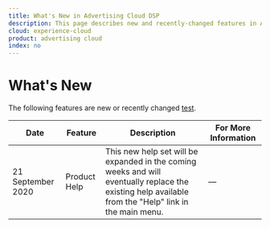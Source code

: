 ```yaml
---
title: What's New in Advertising Cloud DSP
description: This page describes new and recently-changed features in Advertising Cloud DSP.
cloud: experience-cloud
product: advertising cloud
index: no
---
```


# What's New

The following features are new or recently changed [test](/help/dsp/assets/ad-specs.pdf).

| Date | Feature | Description | For More Information |
| ---- | ------- | ----------- | -------------------- |
| 21 September 2020 | Product Help | This new help set will be expanded in the coming weeks and will eventually replace the existing help available from the "Help" link in the main menu. | &mdash; |
